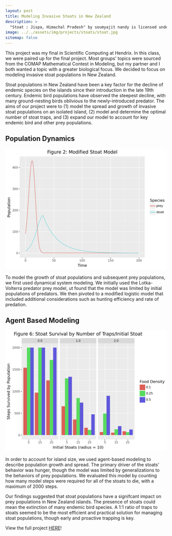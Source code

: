 ```yaml
---
layout: post
title: Modeling Invasive Stoats in New Zealand
description: >
  "Stoat : Jispa, Himachal Pradesh" by soumyajit nandy is licensed under CC BY-SA 2.0. To view a copy of this license, visit https://creativecommons.org/licenses/by-sa/2.0/?ref=openverse.
image: ../../assets/img/projects/stoats/stoat.jpg
sitemap: false
---
```




This project was my final in Scientific Computing at Hendrix. In this class, we were paired up for the final project. Most groups' topics were sourced from the COMAP Mathematical Contest in Modeling, but my partner and I both wanted a topic with a greater biological focus. We decided to focus on modeling invasive stoat populations in New Zealand. 


Stoat populations in New Zealand have been a key factor for the decline of endemic species on the islands since their introduction in the late 19th century. Endemic bird populations have observed the steepest decline, with many ground-nesting birds oblivious to the newly-introduced predator. The aims of our project were to (1) model the spread and growth of invasive stoat populations on an isolated island, (2) model and determine the optimal number of stoat traps, and (3) expand our model to account for key endemic bird and other prey populations. 

## Population Dynamics
![image](../../assets/img/projects/stoats/populationdynamics.png)

To model the growth of stoat populations and subsequent prey populations, we first used dynamical system modeling. We initially used the Lotka-Volterra predator prey model, ut found that the model was limited by initial populations of predators. We then pivoted to a modified logistic model that included additional considerations such as hunting efficiency and rate of predation. 

## Agent Based Modeling
![image2](../../assets/img/projects/stoats/trapping.png)

In order to account for island size, we used agent-based modeling to describe population growth and spread. The primary driver of the stoats' behavior was hunger, though the model was limited by generalizations to the behaviors of prey populations. We evaluated this model by counting how many model steps were required for all of the stoats to die, with a maximum of 2000 steps. 

Our findings suggested that stoat populations have a signifcant impact on prey populations in New Zealand islands. The presence of stoats could mean the extinction of many endemic bird species. A 1:1 ratio of traps to stoats seemed to be the most efficient and practical solution for managing stoat populations, though early and proactive trapping is key. 

View the full project [HERE](https://www.kaggle.com/code/katejackson02/modeling-invasive-stoats-on-new-zealand-islands)!



